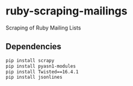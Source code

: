 # ruby-scraping-mailings
Scraping of Ruby Mailing Lists

## Dependencies

```bash
pip install scrapy
pip install pyasn1-modules
pip install Twisted==16.4.1
pip install jsonlines
```
